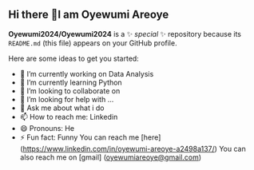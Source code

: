 ## Hi there 👋I am Oyewumi Areoye


**Oyewumi2024/Oyewumi2024** is a ✨ _special_ ✨ repository because its `README.md` (this file) appears on your GitHub profile.

Here are some ideas to get you started:

- 🔭 I’m currently working on Data Analysis
- 🌱 I’m currently learning Python
- 👯 I’m looking to collaborate on 
- 🤔 I’m looking for help with ...
- 💬 Ask me about what i do
- 📫 How to reach me: Linkedin
- 😄 Pronouns: He
- ⚡ Fun fact: Funny
  You can reach me [here] (https://www.linkedin.com/in/oyewumi-areoye-a2498a137/)
You can also reach me on [gmail] (oyewumiareoye@gmail.com)
